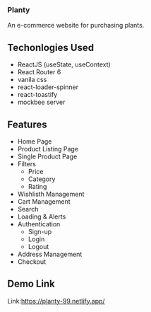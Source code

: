 ### Planty

An e-commerce website for purchasing plants.

## Techonlogies Used

* ReactJS (useState, useContext)
* React Router 6
* vanila css
* react-loader-spinner
* react-toastify
* mockbee server

## Features

*  Home Page
*  Product Listing Page
*  Single Product Page
*  Filters
     * Price
     * Category
     * Rating
*  Wishlisth Management
*  Cart Management
*  Search
*  Loading & Alerts
*  Authentication  
    * Sign-up
    * Login
    * Logout
* Address Management
* Checkout

## Demo Link
Link:https://planty-99.netlify.app/
